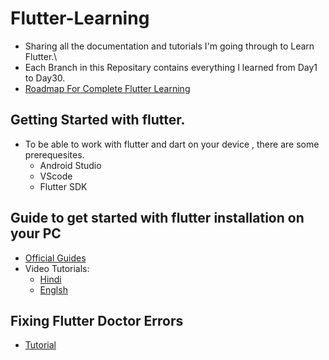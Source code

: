 # Flutter-Learning
- Sharing all the documentation and tutorials I'm going through to Learn Flutter.\
- Each Branch in this Repositary contains everything I learned from Day1 to Day30.
- [Roadmap For Complete Flutter Learning ](https://roadmap.sh/flutter)

## Getting Started with flutter. 
- To be able to work with flutter and dart on your device , there are some prerequesites. 
   - Android Studio
   - VScode 
   - Flutter SDK

## Guide to get started with flutter installation on your PC 
- [Official Guides](https://docs.flutter.dev/get-started/install)
- Video Tutorials: 
  - [Hindi](https://www.youtube.com/watch?v=BqHOtlh3Dd4)
  - [Englsh](https://youtu.be/fDnqXmLSqtg)
  
## Fixing Flutter Doctor Errors
  - [Tutorial](https://youtu.be/a8bzTTu_eMU)
